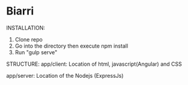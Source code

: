 # Biarri

INSTALLATION:
1. Clone repo
2. Go into the directory then execute npm install
3. Run "gulp serve"


STRUCTURE:
app/client:
Location of html, javascript(Angular) and CSS

app/server:
Location of the Nodejs (ExpressJs)

